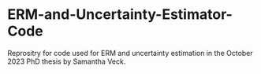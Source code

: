 # ERM-and-Uncertainty-Estimator-Code
Reprositry for code used for ERM and uncertainty estimation in the October 2023 PhD thesis by Samantha Veck.
